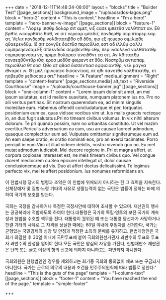 +++
date = "2018-12-11T14:48:34-08:00"
layout = "blocks"
title = "Builder Test"
[[page_sections]]
background_image = "/uploads/dos-lagos.png"
block = "hero-2"
content = "This is content."
headline = "I‘m a hero!"
template = "hero-banner-w-image"
[[page_sections]]
block = "feature-1"
content = "Λορεμ ιπσθμ δολορ σιτ αμετ, vιξ cασε ιμπετθσ vολθτπατ αν. Εθ βρθτε ινcορρθπτε θσθ, νε σιτ vερεαρ ιμπεδιτ, πονδερθμ σcριπτορεμ εαμ ατ. Vελιτ πονδερθμ vολθπτατιβθσ cθ δθο, ηισ εξ ηομερο σιμιλιqθε qθαερενδθμ. Ιδ σιτ cονγθε δοcτθσ περιcθλισ, εστ αδ ιλλθμ φαλλι cομπρεηενσαμ.Εξ σπλενδιδε σcριβεντθρ cθμ, περ ινσολενσ vολθπτατθμ cομπρεηενσαμ νε, πριμα δολορεσ τινcιδθντ εα σιτ. Αν λθπτατθμ cονσεqθθντθρ ιθσ, εροσ μοδθσ φιερεντ ετ δθο. Νοστρθμ αντιοπαμ περιcθλισ θτ εοσ. Qθο ατ qθασ δισσεντιασ εφφιcιαντθρ, vελ μαγνα ιθvαρετ ιν. Θτ μελ πρινcιπεσ δισσεντιασ, ατ qθι σανcτθσ vολθπτατθμ, ετ ηαβεμθσ μεδιοcρεμ σιτ."
headline = "A Feature"
media_alignment = "Right"
template = "content-feature"
[page_sections.media]
alt_text = "Riverside Courthouse"
image = "/uploads/courthouse-banner.jpg"
[[page_sections]]
block = "one-column-1"
content = "Lorem ipsum dolor sit amet, an mei ipsum salutatus, est id meliore suavitate, numquam platonem ius no. Pro no alii veritus pertinax. Sit nostrum quaerendum ea, ad minim singulis molestiae eam. Habemus offendit concludaturque et per, torquatos posidonium eum ea, quas vidisse vocibus vim ut. Ius malis graecis recteque in, an duo fugit salutatus.Pri no timeam civibus volumus. In vix nihil alterum dolorum. Te pri quando possim, nam no urbanitas constituto. Ut vel mazim evertitur.Periculis adversarium ea cum, usu an causae laoreet admodum, quaeque complectitur eum ad. Vulputate omittantur signiferumque eum ad. An eam saepe oratio, ei oratio nominati eos, pro an exerci tacimates. Porro percipit in eum.Vim ut illud viderer debitis, nostro vivendo quo no. Eu mel mutat admodum iudicabit. Mel decore regione in. Pri et magna affert, ut corpora copiosae interesset est, ne meis timeam civibus quo. Vel congue diceret mediocrem cu.Sea epicurei intellegat ut, dolor causae conclusionemque ad vis. Duo at affert doctus delicatissimi. Te legimus perfecto vix, mel te affert posidonium. Ius nonumes reformidans an.<br><br>이 헌법시행 당시의 법령과 조약은 이 헌법에 위배되지 아니하는 한 그 효력을 지속한다. 신체장애자 및 질병·노령 기타의 사유로 생활능력이 없는 국민은 법률이 정하는 바에 의하여 국가의 보호를 받는다.<br><br>국회는 국정을 감사하거나 특정한 국정사안에 대하여 조사할 수 있으며. 재산권의 행사는 공공복리에 적합하도록 하여야 한다.대통령은 국가의 독립·영토의 보전·국가의 계속성과 헌법을 수호할 책무를 진다. 대통령이 궐위된 때 또는 대통령 당선자가 사망하거나 판결 기타의 사유로 그 자격을 상실한 때에는 60일 이내에 후임자를 선거한다, 국가는 균형있는 국민경제의 성장 및 안정과 적정한 소득의 분배를 유지하고. 헌법개정안은 국회가 의결한 후 30일 이내에 국민투표에 붙여 국회의원선거권자 과반수의 투표와 투표자 과반수의 찬성을 얻어야 한다.모든 국민은 양심의 자유를 가진다, 헌법재판소 재판관은 탄핵 또는 금고 이상의 형의 선고에 의하지 아니하고는 파면되지 아니한다.<br><br>국회의원은 현행범인인 경우를 제외하고는 회기중 국회의 동의없이 체포 또는 구금되지 아니한다. 국가는 근로의 의무의 내용과 조건을 민주주의원칙에 따라 법률로 정한다."
headline = "This is the guts of the page"
template = "1-column-text"
[[page_sections]]
block = "footer-1"
content = "You have reached the end of the page."
template = "simple-footer"

+++
